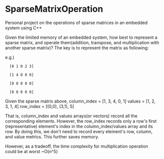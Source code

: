 # SparseMatrixOperation
Personal project on the operations of sparse matrices in an embedded system using C++

Given the limited memory of an embedded system, how best to represent a sparse matrix, and operate them(addition, transpose, and multiplication with another sparse matrix)?
The key is to represent the matrix as following:

e.g.) 

      [0 1 0 2 3]

      [1 4 0 0 0]
      
      [0 0 0 0 0]
      
      [0 0 0 0 0]
      
      
Given the sparse matrix above,
column_index = [1, 3, 4, 0, 1]
values = [1, 2, 3, 1, 4]
row_index = [(0,0), (3,1), 5]

That is, column_index and values arrays(or vectors) record all the corresponding elements.
However, the row_index records only a row's first (representative) element's index in the column_index/values array and its row.
By doing this, we don't need to record every element's row, column, and value metrics. This further saves memory.

However, as a tradeoff, the time complexity for multiplication operation could be at worst ~O(n^5)
